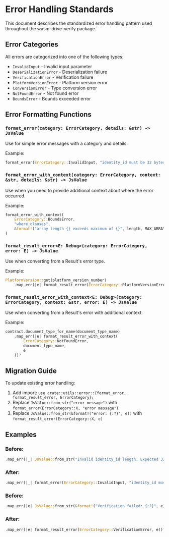 # Error Handling Standards

This document describes the standardized error handling pattern used throughout the wasm-drive-verify package.

## Error Categories

All errors are categorized into one of the following types:

- `InvalidInput` - Invalid input parameter
- `DeserializationError` - Deserialization failure
- `VerificationError` - Verification failure
- `PlatformVersionError` - Platform version error
- `ConversionError` - Type conversion error
- `NotFoundError` - Not found error
- `BoundsError` - Bounds exceeded error

## Error Formatting Functions

### `format_error(category: ErrorCategory, details: &str) -> JsValue`
Use for simple error messages with a category and details.

Example:
```rust
format_error(ErrorCategory::InvalidInput, "identity_id must be 32 bytes")
```

### `format_error_with_context(category: ErrorCategory, context: &str, details: &str) -> JsValue`
Use when you need to provide additional context about where the error occurred.

Example:
```rust
format_error_with_context(
    ErrorCategory::BoundsError,
    "where_clauses",
    &format!("array length {} exceeds maximum of {}", length, MAX_ARRAY_LENGTH)
)
```

### `format_result_error<E: Debug>(category: ErrorCategory, error: E) -> JsValue`
Use when converting from a Result's error type.

Example:
```rust
PlatformVersion::get(platform_version_number)
    .map_err(|e| format_result_error(ErrorCategory::PlatformVersionError, e))?
```

### `format_result_error_with_context<E: Debug>(category: ErrorCategory, context: &str, error: E) -> JsValue`
Use when converting from a Result's error with additional context.

Example:
```rust
contract.document_type_for_name(document_type_name)
    .map_err(|e| format_result_error_with_context(
        ErrorCategory::NotFoundError, 
        document_type_name, 
        e
    ))?
```

## Migration Guide

To update existing error handling:

1. Add import: `use crate::utils::error::{format_error, format_result_error, ErrorCategory};`
2. Replace `JsValue::from_str("error message")` with `format_error(ErrorCategory::X, "error message")`
3. Replace `JsValue::from_str(&format!("error: {:?}", e))` with `format_result_error(ErrorCategory::X, e)`

## Examples

### Before:
```rust
.map_err(|_| JsValue::from_str("Invalid identity_id length. Expected 32 bytes."))?
```

### After:
```rust
.map_err(|_| format_error(ErrorCategory::InvalidInput, "identity_id must be 32 bytes"))?
```

### Before:
```rust
.map_err(|e| JsValue::from_str(&format!("Verification failed: {:?}", e)))?
```

### After:
```rust
.map_err(|e| format_result_error(ErrorCategory::VerificationError, e))?
```